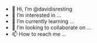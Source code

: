 - 👋 Hi, I’m @davidisresting
- 👀 I’m interested in ...
- 🌱 I’m currently learning ...
- 💞️ I’m looking to collaborate on ...
- 📫 How to reach me ...

<!---
davidisresting/davidisresting is a ✨ special ✨ repository because its `README.md` (this file) appears on your GitHub profile.
You can click the Preview link to take a look at your changes.
--->
